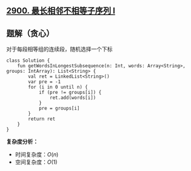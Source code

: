 ## [2900. 最长相邻不相等子序列 I](https://leetcode.cn/problems/longest-unequal-adjacent-groups-subsequence-i/description/)

## 题解（贪心）

对于每段相等组的连续段，随机选择一个下标

```
class Solution {
    fun getWordsInLongestSubsequence(n: Int, words: Array<String>, groups: IntArray): List<String> {
        val ret = LinkedList<String>()
        var pre = -1
        for (i in 0 until n) {
            if (pre != groups[i]) {
                ret.add(words[i])
            }
            pre = groups[i]
        }
        return ret
    }
}
```

**复杂度分析：**

- 时间复杂度：$O(n)$
- 空间复杂度：$O(1)$
